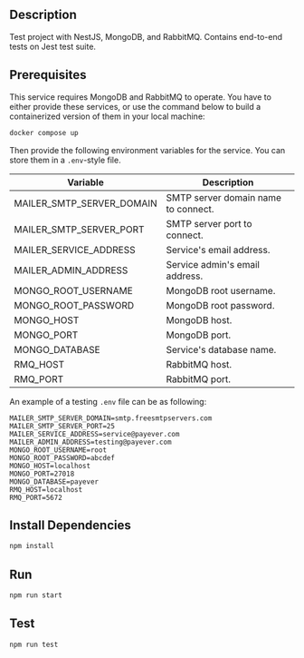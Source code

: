 ## Description

Test project with NestJS, MongoDB, and RabbitMQ. Contains end-to-end tests on Jest test suite.

## Prerequisites

This service requires MongoDB and RabbitMQ to operate. You have to either provide these services, or use the command below to build a containerized version of them in your local machine:

```bash
docker compose up
```

Then provide the following environment variables for the service. You can store them in a `.env`-style file.

| Variable                  | Description                         |
| ------------------------- | ----------------------------------- |
| MAILER_SMTP_SERVER_DOMAIN | SMTP server domain name to connect. |
| MAILER_SMTP_SERVER_PORT   | SMTP server port to connect.        |
| MAILER_SERVICE_ADDRESS    | Service's email address.            |
| MAILER_ADMIN_ADDRESS      | Service admin's email address.      |
| MONGO_ROOT_USERNAME       | MongoDB root username.              |
| MONGO_ROOT_PASSWORD       | MongoDB root password.              |
| MONGO_HOST                | MongoDB host.                       |
| MONGO_PORT                | MongoDB port.                       |
| MONGO_DATABASE            | Service's database name.            |
| RMQ_HOST                  | RabbitMQ host.                      |
| RMQ_PORT                  | RabbitMQ port.                      |

An example of a testing `.env` file can be as following:

```
MAILER_SMTP_SERVER_DOMAIN=smtp.freesmtpservers.com
MAILER_SMTP_SERVER_PORT=25
MAILER_SERVICE_ADDRESS=service@payever.com
MAILER_ADMIN_ADDRESS=testing@payever.com
MONGO_ROOT_USERNAME=root
MONGO_ROOT_PASSWORD=abcdef
MONGO_HOST=localhost
MONGO_PORT=27018
MONGO_DATABASE=payever
RMQ_HOST=localhost
RMQ_PORT=5672
```

## Install Dependencies

```bash
npm install
```

## Run

```bash
npm run start
```

## Test

```bash
npm run test
```